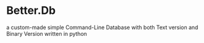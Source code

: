 # Better.Db
a custom-made simple Command-Line Database with both Text version and Binary Version written in python
